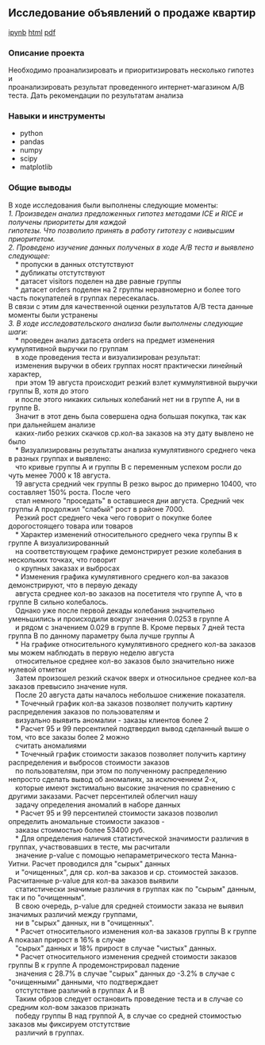 ## Исследование объявлений о продаже квартир
[ipynb]()    [html](https://github.com/splin-post/Portfolio/blob/main/project_estate/project_estate_pub.html)   [pdf](https://github.com/splin-post/Portfolio/blob/main/project_estate/project_estate_pub.pdf)

### Описание проекта
Необходимо проанализировать и приоритизировать несколько гипотез и <br>
проанализировать результат проведенного интернет-магазином A/B теста.
Дать рекомендации по результатам анализа


### Навыки и инструменты
- python
- pandas
- numpy
- scipy
- matplotlib


### Общие выводы
В ходе исследования были выполнены следующие моменты:<br>
    *1. Произведен анализ предложенных гипотез методами ICE и RICE и получены приоритеты для каждой<br> 
       гипотезы. Что позволило принять в работу гитотезу с наивысшим приоритетом.<br>
    2. Проведено изучение данных полученых в ходе А/В теста и выявлено следующее:*<br>
    &emsp;* пропуски в данных отстутствуют<br>
    &emsp;* дубликаты отстутствуют<br>
    &emsp;* датасет visitors поделен на две равные группы<br>
    &emsp;* датасет orders поделен на 2 группы неравномерно и более того часть покупателей в группах пересекалась.<br>
          В связи с этим для качественной оценки результатов А/В теста данные моменты были устранены<br>
    *3. В ходе исследовательского анализа были выполнены следующие шаги:*<br> 
    &emsp;* проведен анализ датасета orders на предмет изменения кумулятивной выручки по группам<br> 
    &emsp;в ходе проведения теста и визуализирован результат:<br>
    &emsp;изменения выручки в обеих группах носят практически линейный характер,<br> 
    &emsp;при этом 19 августа происходит резкий взлет куммулятивной выручки группы В, хотя до этого<br>
    &emsp;и после этого никаких сильных колебаний нет ни в группе А, ни в группе В.<br> 
    &emsp;Значит в этот день была совершена одна большая покупка, так как при дальнейшем анализе<br> 
    &emsp;каких-либо резких скачков ср.кол-ва заказов на эту дату вывлено не было<br>
    &emsp;* Визуализированы результаты анализа кумулятивного среднего чека в разных группах и выявлено:<br>
    &emsp;что кривые группы А и группы В с переменным успехом росли до чуть менее 7000 к 18 августа.<br>
    &emsp;19 августа средний чек группы В резко вырос до примерно 10400, что составляет 150% роста. После чего <br>
    &emsp;стал немного "проседать" в оставшиеся дни августа. Средний чек группы А продолжил "слабый" рост в районе 7000.<br>
    &emsp;Резкий рост среднего чека чего говорит о покупке более дорогостоящего товара или товаров<br>
    &emsp;* Характер изменений относительного среднего чека группы В к группе А визуализированный<br> 
    &emsp;на соответствующем графике демонстрирует резкие колебания в нескольких точках, что говорит<br> 
    &emsp;о крупных заказах и выбросах<br>
    &emsp;* Изменения графика кумулятивного среднего кол-ва заказов демонстрируют, что в первую декаду<br>
    &emsp;августа среднее кол-во заказов на посетителя что группе А, что в группе В сильно колебалось.<br>
    &emsp;Однако уже после первой декады колебания значительно уменьшились и происходили вокруг значения 0.0253 в группе А<br>
    &emsp;и рядом с значением 0.029 в группе В. Кроме первых 7 дней теста группа В по данному параметру была лучше группы А<br>
    &emsp;* На графике относительного кумулятивного среднего кол-ва заказов мы можем наблюдать в первую неделю августа <br>
    &emsp;относительное среднее кол-во заказов было значительно ниже нулевой отметки<br>
    &emsp;Затем произошел резкий скачок вверх и относильное среднее кол-ва заказов превысило значение нуля.<br> 
    &emsp;После 20 августа даты началось небольшое снижение показателя.<br> 
    &emsp;* Точечный график кол-ва заказов позволяет получить картину распределения заказов по пользователям и <br>
    &emsp;визуально выявить аномалии - заказы клиентов более 2<br> 
    &emsp;* Расчет 95 и 99 персентилей подтвердил вывод сделанный выше о том, что все заказы более 2 можно <br>
    &emsp;считать аномалиями<br>
    &emsp;* Точечный график стоимости заказов позволяет получить картину распределения и выбросов стоимости заказов<br>
    &emsp;по пользователям, при этом по полученному распределению непросто сделать вывод об аномалиях, за исключением 2-х,<br>
    &emsp;которые имеют экстимально высокие значения по сравнению с другими заказами. Расчет персентилей облегчил нашу <br>
    &emsp;задачу определения аномалий в наборе данных<br>
    &emsp;* Расчет 95 и 99 персентилей стоимости заказов позволил определить аномальные стоимости заказов - <br>
    &emsp;заказы cтоимостью более 53400 руб.<br>
    &emsp;* Для определения наличия статистической значимости различия в группах, участвовавших в тесте, мы расчитали<br>
    &emsp;значение p-value с помощью непараметрического теста Манна-Уитни. Расчет проводился для "сырых" данных<br> 
    &emsp;и "очищенных", для ср. кол-ва заказов и ср. стоимостей заказов. Расчитанные p-value для кол-ва заказов выявили <br>
    &emsp;статистически значимые различия в группах как по "сырым" данным, так и по "очищенным".<br>
    &emsp;В свою очередь, p-value для средней стоимости заказа не выявил значимых различий между группами,<br>
    &emsp;ни в "сырых" данных, ни в "очищенных".<br>
    &emsp;* Расчет относительного изменения кол-ва заказов группы В к группе А показал прирост в 16% в случае<br>
    &emsp;"сырых" данных и 18% прирост в случае "чистых" данных.<br>
    &emsp;* Расчет относительного изменения средней стоимости заказов группы В к группе А продемонстрировал падение<br>
    &emsp;значения с 28.7% в случае "сырых" данных до -3.2% в случае с "очищенными" данными, что подтверждает<br>
    &emsp;отстутствие различий в группах А и В<br>
    &emsp;Таким обрзов следует остановить проведение теста и в случае со средним кол-вом заказов признать<br> 
    &emsp;победу группы В над группой А, в случае со средней стоимостью заказов мы фиксируем отстутствие<br> 
    &emsp;различий в группах.
